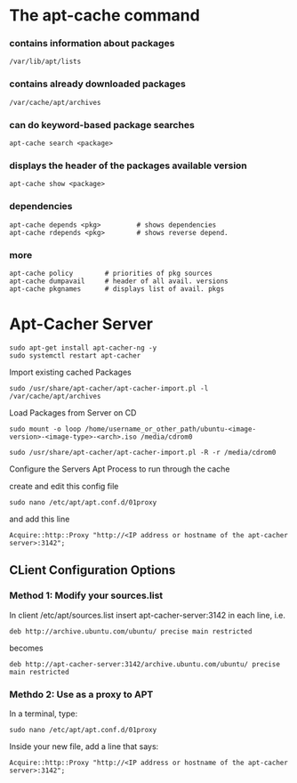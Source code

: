 

# The apt-cache command

### contains information about packages

    /var/lib/apt/lists

### contains already downloaded packages

    /var/cache/apt/archives


### can do keyword-based package searches

    apt-cache search <package>

### displays the header of the packages available version

    apt-cache show <package>

### dependencies

    apt-cache depends <pkg>         # shows dependencies
    apt-cache rdepends <pkg>        # shows reverse depend.

### more

    apt-cache policy        # priorities of pkg sources 
    apt-cache dumpavail     # header of all avail. versions
    apt-cache pkgnames      # displays list of avail. pkgs

# Apt-Cacher Server

    sudo apt-get install apt-cacher-ng -y
    sudo systemctl restart apt-cacher

Import existing cached Packages

    sudo /usr/share/apt-cacher/apt-cacher-import.pl -l /var/cache/apt/archives

Load Packages from Server on CD

    sudo mount -o loop /home/username_or_other_path/ubuntu-<image-version>-<image-type>-<arch>.iso /media/cdrom0

    sudo /usr/share/apt-cacher/apt-cacher-import.pl -R -r /media/cdrom0

Configure the Servers Apt Process to run through the cache

create and edit this config file

    sudo nano /etc/apt/apt.conf.d/01proxy

and add this line

    Acquire::http::Proxy "http://<IP address or hostname of the apt-cacher server>:3142";


## CLient Configuration Options

### Method 1: Modify your sources.list

In client /etc/apt/sources.list insert apt-cacher-server:3142 in each line, i.e.

    deb http://archive.ubuntu.com/ubuntu/ precise main restricted 

becomes

    deb http://apt-cacher-server:3142/archive.ubuntu.com/ubuntu/ precise main restricted     

### Methdo 2: Use as a proxy to APT

In a terminal, type:

    sudo nano /etc/apt/apt.conf.d/01proxy

Inside your new file, add a line that says:

    Acquire::http::Proxy "http://<IP address or hostname of the apt-cacher server>:3142";

